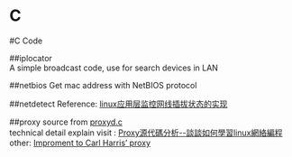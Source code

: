 C
=

#C Code

##iplocator  
A simple broadcast code, use for search devices in LAN

##netbios
Get mac address with NetBIOS protocol

##netdetect
Reference: 
[linux应用层监控网线插拔状态的实现](http://www.cnblogs.com/sunzl1987/archive/2012/05/24/2516635.html)

##proxy
source from [proxyd.c](https://github.com/webee/libscripts/blob/master/src/proxyd.c)  
technical detail explain visit : [Proxy源代碼分析--談談如何學習linux網絡編程](http://fanqiang.chinaunix.net/a4/b7/20010810/1200001101_b.html)  
other: [Improment to Carl Harris’ proxy](http://dev.poetpalace.org/?p=440)  

